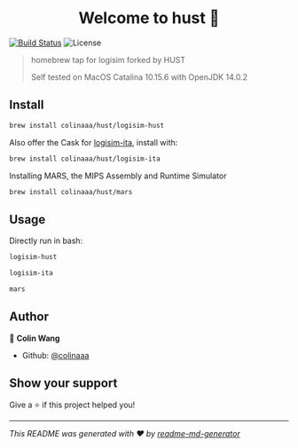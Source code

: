 <h1 align="center">Welcome to hust 👋</h1>

[![Build Status](https://travis-ci.com/colinaaa/homebrew-hust.svg?branch=master)](https://travis-ci.com/colinaaa/homebrew-hust)
![License](https://img.shields.io/badge/License-GPL--3-yellow.svg)

> homebrew tap for logisim forked by HUST
>
> Self tested on MacOS Catalina 10.15.6 with OpenJDK 14.0.2

## Install

```sh
brew install colinaaa/hust/logisim-hust
```

Also offer the Cask for [logisim-ita](https://github.com/LogisimIt/Logisim),
install with:

```sh
brew install colinaaa/hust/logisim-ita
```

Installing MARS, the MIPS Assembly and Runtime Simulator

```sh
brew install colinaaa/hust/mars
```

## Usage

Directly run in bash:
```bash
logisim-hust

logisim-ita

mars
```

## Author

👤 **Colin Wang**

* Github: [@colinaaa](https://github.com/colinaaa)

## Show your support

Give a ⭐️ if this project helped you!

***
_This README was generated with ❤️ by [readme-md-generator](https://github.com/kefranabg/readme-md-generator)_
